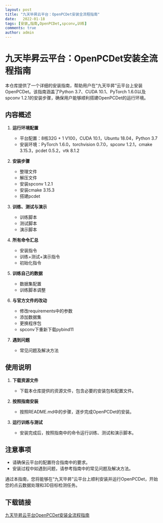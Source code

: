 ```yaml
---
layout: post
title: "九天毕昇云平台：OpenPCDet安装全流程指南"
date:   2022-01-18
tags: [安装,指南,OpenPCDet,spconv,训练]
comments: true
author: admin
---
```

# 九天毕昇云平台：OpenPCDet安装全流程指南

本仓库提供了一个详细的安装指南，帮助用户在“九天毕昇”云平台上安装OpenPCDet。该指南涵盖了Python 3.7、CUDA 10.1、PyTorch 1.6.0以及spconv 1.2.1的安装步骤，确保用户能够顺利搭建OpenPCDet的运行环境。

## 内容概述

1. **运行环境配置**
   - 平台配置：8核32G + 1 V100，CUDA 10.1，Ubuntu 18.04，Python 3.7
   - 安装环境：PyTorch 1.6.0，torchvision 0.7.0，spconv 1.2.1，cmake 3.15.3，pcdet 0.5.2，vtk 8.1.2

2. **安装步骤**
   - 整理文件
   - 解压文件
   - 安装spconv 1.2.1
   - 安装cmake 3.15.3
   - 搭建pcdet

3. **训练、测试与演示**
   - 训练脚本
   - 测试脚本
   - 演示脚本

4. **所有命令汇总**
   - 安装指令
   - 训练+测试+演示指令
   - 初始化指令

5. **训练自己的数据**
   - 数据集配置
   - 训练脚本调整

6. **与官方文件的改动**
   - 修改requirements中的参数
   - 添加数据集
   - 更换程序包
   - spconv下重新下载pybind11

7. **遇到问题**
   - 常见问题及解决方法

## 使用说明

1. **下载资源文件**
   - 下载本仓库提供的资源文件，包含必要的安装包和配置文件。

2. **按照指南安装**
   - 按照README.md中的步骤，逐步完成OpenPCDet的安装。

3. **运行训练与测试**
   - 安装完成后，按照指南中的命令运行训练、测试和演示脚本。

## 注意事项

- 请确保云平台的配置符合指南中的要求。
- 安装过程中如遇到问题，请参考指南中的常见问题及解决方法。

通过本指南，您将能够在“九天毕昇”云平台上顺利安装并运行OpenPCDet，开始您的点云数据处理和3D目标检测任务。

## 下载链接

[九天毕昇云平台OpenPCDet安装全流程指南](https://pan.quark.cn/s/13c3fa5a955e)